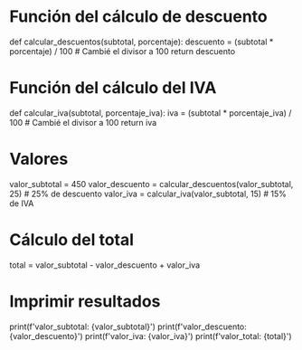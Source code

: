 # Función del cálculo de descuento
def calcular_descuentos(subtotal, porcentaje):
    descuento = (subtotal * porcentaje) / 100  # Cambié el divisor a 100
    return descuento

# Función del cálculo del IVA
def calcular_iva(subtotal, porcentaje_iva):
    iva = (subtotal * porcentaje_iva) / 100  # Cambié el divisor a 100
    return iva

# Valores
valor_subtotal = 450
valor_descuento = calcular_descuentos(valor_subtotal, 25)  # 25% de descuento
valor_iva = calcular_iva(valor_subtotal, 15)  # 15% de IVA

# Cálculo del total
total = valor_subtotal - valor_descuento + valor_iva

# Imprimir resultados
print(f'valor_subtotal: {valor_subtotal}')
print(f'valor_descuento: {valor_descuento}')
print(f'valor_iva: {valor_iva}')
print(f'valor_total: {total}')
